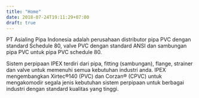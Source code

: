 ```yaml
---
title: "Home"
date: 2018-07-24T19:11:29+07:00
draft: true
---
```


PT Asialing Pipa Indonesia adalah perusahaan distributor pipa PVC dengan standard Schedule 80, valve PVC dengan standard ANSI dan sambungan pipa PVC untuk pipa PVC schedule 80.

Sistem perpipaan IPEX terdiri dari pipa, fitting (sambungan), flange, strainer dan valve untuk memenuhi semua kebutuhan industri anda. IPEX mengembangkan Xirtec&reg;140 (PVC) dan Corzan&reg; (CPVC) untuk mengakomodir segala jenis kebutuhan sistem perpipaan untuk berbagai industri dengan standard kualitas yang tinggi. 